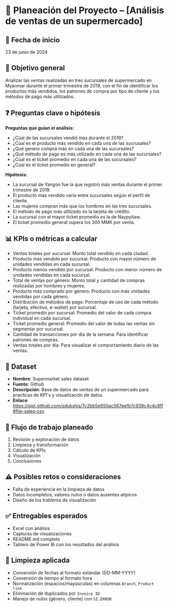 # 📝 Planeación del Proyecto – [Análisis de ventas de un supermercado]

## 📅 Fecha de inicio
23 de junio de 2024

## 🎯 Objetivo general
Analizar las ventas realizadas en tres sucursales de supermercado en Myanmar durante el primer trimestre de 2019, con el fin de identificar los productos más vendidos, los patrones de compra por tipo de cliente y los métodos de pago más utilizados.

## ❓ Preguntas clave o hipótesis

**Preguntas que guían el análisis:**
- ¿Cúal de las sucursales vendió más durante el 2019?
- ¿Cúal es el producto más vendido en cada una de las sucrusales?
- ¿Qué genero compra más en cada una de las sucursales?
- ¿Qué método de pago es más utilizado en cada una de las sucursales?
- ¿Cúal es el ticket promedio en cada una de las sucursales?
- ¿Cúal es el ticket promedio en general?

**Hipótesis:**
- La sucursal de Yangon fue la que registró más ventas durante el primer trimestre de 2019.
- El producto más vendido varía entre sucursales según el perfil de cliente.
- Las mujeres compran más que los hombres en las tres sucursales.
- El método de pago más utilizado es la tarjeta de crédito.
- La sucursal con el mayor ticket promedio es la de Naypyitaw.
- El ticket promedio general supera los 300 MMK por venta.

## 📊 KPIs o métricas a calcular
- Ventas totales por sucursal: Monto total vendido en cada ciudad.
- Producto más vendido por sucursal: Producto con mayor número de unidades vendidas en cada sucursal.
- Producto menos vendido por sucursal: Producto con menor número de unidades vendidas en cada sucursal.
- Total de ventas por género: Monto total y cantidad de compras realizadas por hombres y mujeres.
- Producto más comprado por género: Producto con más unidades vendidas por cada género.
- Distribución de métodos de pago: Porcentaje de uso de cada método (tarjeta, efectivo, e-wallet) por sucursal.
- Ticket promedio por sucursal: Promedio del valor de cada compra individual en cada sucursal.
- Ticket promedio general: Promedio del valor de todas las ventas sin segmentar por sucursal.
- Cantidad de transacciones por día de la semana: Para identificar patrones de compras.
- Ventas totales por día: Para visualizar el comportamiento diario de las ventas.

## 📍 Dataset
- **Nombre**: Supermarket sales dataset
- **Fuente**: Github
- **Descripción**: Base de datos de ventas de un supermercado para practicas de KPI's y visualización de datos.
- **Enlace**:  https://gist.github.com/sdukshis/7c2bb5e650ac567eefb7c939c4c4c8ff#file-sales-csv

## 🧭 Flujo de trabajo planeado
1. Revisión y exploración de datos
2. Limpieza y transformación
3. Cálculo de KPIs
4. Visualización
5. Conclusiones

## ⚠️ Posibles retos o consideraciones
- Falta de experiencia en la limpieza de datos
- Datos incompletos, valores nulos o datos ausentes atípicos
- Diseño de los trableros de visualización

## ✅ Entregables esperados
- Excel con análisis
- Capturas de visualizaciones
- README.md completo
- Tablero de Power Bi con los resultados del análisis

## 🧹 Limpieza aplicada
- Conversión de fechas al formato estándar (DD-MM-YYYY)
- Conversión de tiempo al formato hora
- Normalización (espacios/mayúsculas) en columnas `Branch`, `Product line`
- Eliminación de duplicados por `Invoice ID`
- Manejo de nulos (género, cliente) con `SI.ERROR`